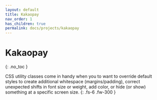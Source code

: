 ```yaml
---
layout: default
title: Kakaopay
nav_order: 1
has_children: true
permalink: docs/projects/kakaopay
---
```


# Kakaopay
{: .no_toc }

CSS utility classes come in handy when you to want to override default styles to create additional whitespace (margins/padding), correct unexpected shifts in font size or weight, add color, or hide (or show) something at a specific screen size.
{: .fs-6 .fw-300 }